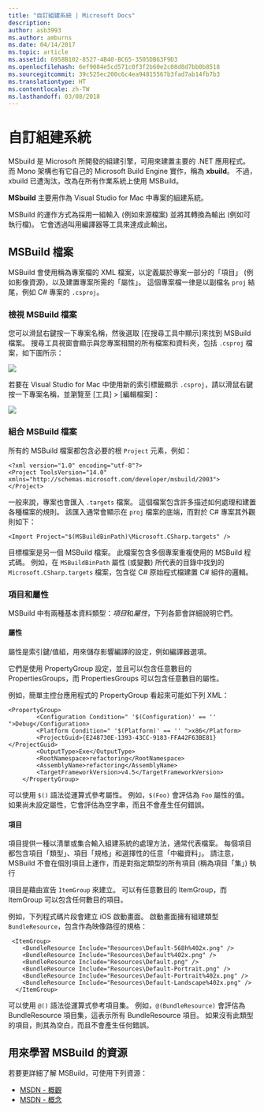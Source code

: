 ```yaml
---
title: "自訂組建系統 | Microsoft Docs"
description: 
author: asb3993
ms.author: amburns
ms.date: 04/14/2017
ms.topic: article
ms.assetid: 6958B102-8527-4B40-BC65-3505DB63F9D3
ms.openlocfilehash: 6ef9084e5cd571c0f3f2b60e2c08d8d7bb0b8518
ms.sourcegitcommit: 39c525ec200c6c4ea94815567b3fad7ab14fb7b3
ms.translationtype: HT
ms.contentlocale: zh-TW
ms.lasthandoff: 03/08/2018
---
```

# <a name="customizing-the-build-system"></a>自訂組建系統

MSbuild 是 Microsoft 所開發的組建引擎，可用來建置主要的 .NET 應用程式。 而 Mono 架構也有它自己的 Microsoft Build Engine 實作，稱為 **xbuild**。 不過，xbuild 已遭淘汰，改為在所有作業系統上使用 MSBuild。

**MSbuild** 主要用作為 Visual Studio for Mac 中專案的組建系統。 

MSBuild 的運作方式為採用一組輸入 (例如來源檔案) 並將其轉換為輸出 (例如可執行檔)。 它會透過叫用編譯器等工具來達成此輸出。 


## <a name="msbuild-file"></a>MSBuild 檔案

MSBuild 會使用稱為專案檔的 XML 檔案，以定義屬於專案一部分的「項目」 (例如影像資源)，以及建置專案所需的「屬性」。 這個專案檔一律是以副檔名 `proj` 結尾，例如 C# 專案的 `.csproj`。 

### <a name="viewing-the-msbuild-file"></a>檢視 MSBuild 檔案

您可以滑鼠右鍵按一下專案名稱，然後選取 [在搜尋工具中顯示]來找到 MSBuild 檔案。 搜尋工具視窗會顯示與您專案相關的所有檔案和資料夾，包括 `.csproj` 檔案，如下圖所示：

![](media/customizing-build-system-image1.png)

若要在 Visual Studio for Mac 中使用新的索引標籤顯示 `.csproj`，請以滑鼠右鍵按一下專案名稱，並瀏覽至 [工具] > [編輯檔案]：

![](media/customizing-build-system-image2.png)

### <a name="composition-of-the-msbuild-file"></a>組合 MSBuild 檔案

所有的 MSBuild 檔案都包含必要的根 `Project` 元素，例如：

```
<?xml version="1.0" encoding="utf-8"?>
<Project ToolsVersion="14.0" xmlns="http://schemas.microsoft.com/developer/msbuild/2003">
</Project>
```

一般來說，專案也會匯入 `.targets` 檔案。 這個檔案包含許多描述如何處理和建置各種檔案的規則。 該匯入通常會顯示在 `proj` 檔案的底端，而對於 C# 專案其外觀則如下：

```
<Import Project="$(MSBuildBinPath)\Microsoft.CSharp.targets" />
```

目標檔案是另一個 MSBuild 檔案。 此檔案包含多個專案重複使用的 MSBuild 程式碼。 例如，在 `MSBuildBinPath` 屬性 (或變數) 所代表的目錄中找到的 `Microsoft.CSharp.targets` 檔案，包含從 C# 原始程式檔建置 C# 組件的邏輯。

### <a name="items-and-properties"></a>項目和屬性

MSBuild 中有兩種基本資料類型：*項目*和*屬性*，下列各節會詳細說明它們。

#### <a name="properties"></a>屬性

屬性是索引鍵/值組，用來儲存影響編譯的設定，例如編譯器選項。

它們是使用 PropertyGroup 設定，並且可以包含任意數目的 PropertiesGroups，而 PropertiesGroups 可以包含任意數目的屬性。 

例如，簡單主控台應用程式的 PropertyGroup 看起來可能如下列 XML：

```
<PropertyGroup>
        <Configuration Condition=" '$(Configuration)' == '' ">Debug</Configuration>
        <Platform Condition=" '$(Platform)' == '' ">x86</Platform>
        <ProjectGuid>{E248730E-1393-43CC-9183-FFA42F63BE81}</ProjectGuid>
        <OutputType>Exe</OutputType>
        <RootNamespace>refactoring</RootNamespace>
        <AssemblyName>refactoring</AssemblyName>
        <TargetFrameworkVersion>v4.5</TargetFrameworkVersion>
    </PropertyGroup>
```

可以使用 `$()` 語法從運算式參考屬性。 例如，`$(Foo)` 會評估為 `Foo` 屬性的值。 如果尚未設定屬性，它會評估為空字串，而且不會產生任何錯誤。

#### <a name="items"></a>項目

項目提供一種以清單或集合輸入組建系統的處理方法，通常代表檔案。 每個項目都包含項目「類型」、項目「規格」和選擇性的任意「中繼資料」。 請注意，MSBuild 不會在個別項目上運作，而是對指定類型的所有項目 (稱為項目「集」) 執行

項目是藉由宣告 `ItemGroup` 來建立。 可以有任意數目的 ItemGroup，而 ItemGroup 可以包含任何數目的項目。 

例如，下列程式碼片段會建立 iOS 啟動畫面。 啟動畫面擁有組建類型 `BundleResource`，包含作為映像路徑的規格：

```
 <ItemGroup>
    <BundleResource Include="Resources\Default-568h%402x.png" />
    <BundleResource Include="Resources\Default%402x.png" />
    <BundleResource Include="Resources\Default.png" />
    <BundleResource Include="Resources\Default-Portrait.png" />
    <BundleResource Include="Resources\Default-Portrait%402x.png" />
    <BundleResource Include="Resources\Default-Landscape%402x.png" />
  </ItemGroup>
 ```
 
 可以使用 `@()` 語法從運算式參考項目集。 例如，`@(BundleResource)` 會評估為 BundleResource 項目集，這表示所有 BundleResource 項目。 如果沒有此類型的項目，則其為空白，而且不會產生任何錯誤。

## <a name="resources-for-learning-msbuild"></a>用來學習 MSBuild 的資源

若要更詳細了解 MSBuild，可使用下列資源：

* [MSDN - 概觀](https://msdn.microsoft.com/library/dd393574.aspx)
* [MSDN - 概念](https://msdn.microsoft.com/library/dd637714.aspx)



